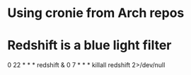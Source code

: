 # Using cronie from Arch repos

# Redshift is a blue light filter
0 22 * * * redshift &
0 7 * * * killall redshift 2>/dev/null

